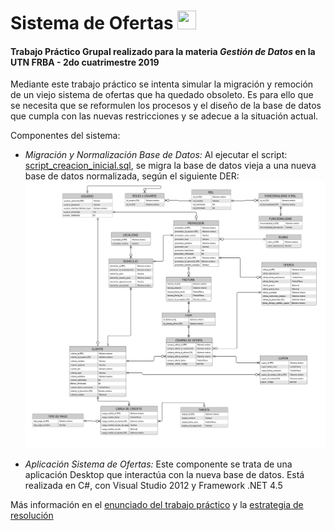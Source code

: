 # Sistema de Ofertas <img src="/FrbaOfertas/FrbaOfertas/logo.ico" width="30" height="30" align="bottom">

#### Trabajo Práctico Grupal realizado para la materia _Gestión de Datos_ en la UTN FRBA - 2do cuatrimestre 2019

Mediante este trabajo práctico se intenta simular la migración y remoción de un viejo sistema de ofertas que ha quedado obsoleto.
Es para ello que se necesita que se reformulen los procesos y el diseño de la base de datos que cumpla con las nuevas restricciones y se adecue a la situación actual.

Componentes del sistema:
* _Migración y Normalización Base de Datos:_ Al ejecutar el script: [script_creacion_inicial.sql](/data/script_creacion_inicial.sql), se migra la base de datos vieja a una nueva base de datos normalizada, según el siguiente DER:
![](/DER.png)

* _Aplicación Sistema de Ofertas:_ Este componente se trata de una aplicación Desktop que interactúa con la nueva base de datos. Está realizada en C#, con Visual Studio 2012 y Framework .NET 4.5

Más información en el [enunciado del trabajo práctico](/Enunciado.pdf) y la [estrategia de resolución](/Estrategia.pdf)
